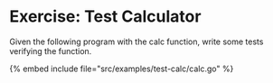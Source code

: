 # Exercise: Test Calculator

Given the following program with the calc function, write some tests verifying the function.

{% embed include file="src/examples/test-calc/calc.go" %}


